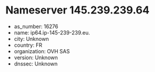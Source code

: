 # Nameserver 145.239.239.64

* as_number: 16276
* name: ip64.ip-145-239-239.eu.
* city: Unknown
* country: FR
* organization: OVH SAS
* version: Unknown
* dnssec: Unknown
